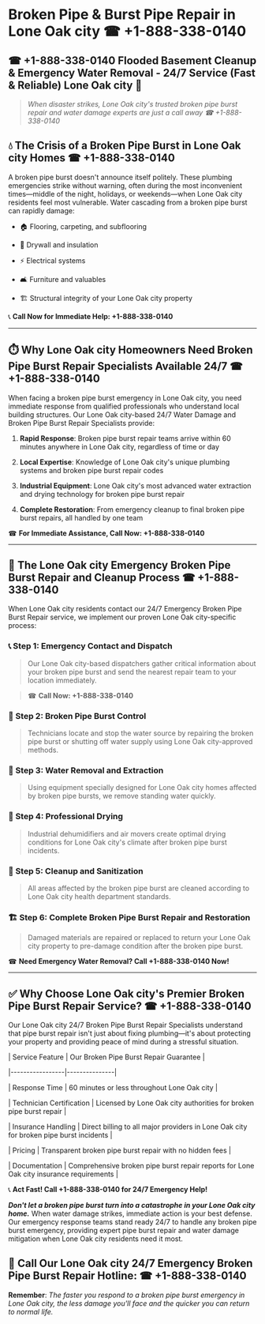 # Broken Pipe & Burst Pipe Repair in Lone Oak city ☎ +1-888-338-0140  
## ☎ +1-888-338-0140 Flooded Basement Cleanup & Emergency Water Removal - 24/7 Service (Fast & Reliable) Lone Oak city 🚨  

> *When disaster strikes, Lone Oak city's trusted broken pipe burst repair and water damage experts are just a call away ☎ +1-888-338-0140*  

## 💧 The Crisis of a Broken Pipe Burst in Lone Oak city Homes ☎ +1-888-338-0140  

A broken pipe burst doesn't announce itself politely. These plumbing emergencies strike without warning, often during the most inconvenient times—middle of the night, holidays, or weekends—when Lone Oak city residents feel most vulnerable. Water cascading from a broken pipe burst can rapidly damage:  

* 🏠 Flooring, carpeting, and subflooring  
* 🧱 Drywall and insulation  
* ⚡ Electrical systems  
* 🛋️ Furniture and valuables  
* 🏗️ Structural integrity of your Lone Oak city property  

📞 **Call Now for Immediate Help: +1-888-338-0140**  

---  

## ⏱️ Why Lone Oak city Homeowners Need Broken Pipe Burst Repair Specialists Available 24/7 ☎ +1-888-338-0140  

When facing a broken pipe burst emergency in Lone Oak city, you need immediate response from qualified professionals who understand local building structures. Our Lone Oak city-based 24/7 Water Damage and Broken Pipe Burst Repair Specialists provide:  

1. **Rapid Response**: Broken pipe burst repair teams arrive within 60 minutes anywhere in Lone Oak city, regardless of time or day  
2. **Local Expertise**: Knowledge of Lone Oak city's unique plumbing systems and broken pipe burst repair codes  
3. **Industrial Equipment**: Lone Oak city's most advanced water extraction and drying technology for broken pipe burst repair  
4. **Complete Restoration**: From emergency cleanup to final broken pipe burst repairs, all handled by one team  

☎ **For Immediate Assistance, Call Now: +1-888-338-0140**  

---  

## 🔧 The Lone Oak city Emergency Broken Pipe Burst Repair and Cleanup Process ☎ +1-888-338-0140  

When Lone Oak city residents contact our 24/7 Emergency Broken Pipe Burst Repair service, we implement our proven Lone Oak city-specific process:  

### 📞 Step 1: Emergency Contact and Dispatch  
> Our Lone Oak city-based dispatchers gather critical information about your broken pipe burst and send the nearest repair team to your location immediately.  
> ☎ **Call Now: +1-888-338-0140**  

### 🚿 Step 2: Broken Pipe Burst Control  
> Technicians locate and stop the water source by repairing the broken pipe burst or shutting off water supply using Lone Oak city-approved methods.  

### 🌊 Step 3: Water Removal and Extraction  
> Using equipment specially designed for Lone Oak city homes affected by broken pipe bursts, we remove standing water quickly.  

### 💨 Step 4: Professional Drying  
> Industrial dehumidifiers and air movers create optimal drying conditions for Lone Oak city's climate after broken pipe burst incidents.  

### 🧼 Step 5: Cleanup and Sanitization  
> All areas affected by the broken pipe burst are cleaned according to Lone Oak city health department standards.  

### 🏗️ Step 6: Complete Broken Pipe Burst Repair and Restoration  
> Damaged materials are repaired or replaced to return your Lone Oak city property to pre-damage condition after the broken pipe burst.  

☎ **Need Emergency Water Removal? Call +1-888-338-0140 Now!**  

---  

## ✅ Why Choose Lone Oak city's Premier Broken Pipe Burst Repair Service? ☎ +1-888-338-0140  

Our Lone Oak city 24/7 Broken Pipe Burst Repair Specialists understand that pipe burst repair isn't just about fixing plumbing—it's about protecting your property and providing peace of mind during a stressful situation.  

| Service Feature | Our Broken Pipe Burst Repair Guarantee |  
|-----------------|---------------|  
| Response Time | 60 minutes or less throughout Lone Oak city |  
| Technician Certification | Licensed by Lone Oak city authorities for broken pipe burst repair |  
| Insurance Handling | Direct billing to all major providers in Lone Oak city for broken pipe burst incidents |  
| Pricing | Transparent broken pipe burst repair with no hidden fees |  
| Documentation | Comprehensive broken pipe burst repair reports for Lone Oak city insurance requirements |  

📞 **Act Fast! Call +1-888-338-0140 for 24/7 Emergency Help!**  

***Don't let a broken pipe burst turn into a catastrophe in your Lone Oak city home.*** When water damage strikes, immediate action is your best defense. Our emergency response teams stand ready 24/7 to handle any broken pipe burst emergency, providing expert pipe burst repair and water damage mitigation when Lone Oak city residents need it most.  

## 📱 Call Our Lone Oak city 24/7 Emergency Broken Pipe Burst Repair Hotline: ☎ +1-888-338-0140  

**Remember**: *The faster you respond to a broken pipe burst emergency in Lone Oak city, the less damage you'll face and the quicker you can return to normal life.*